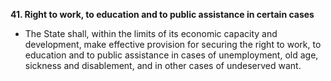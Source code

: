 **41. Right to work, to education and to public assistance in certain cases**

- The State shall, within the limits of its economic capacity and development, make effective provision for securing the right to work, to education and to public assistance in cases of unemployment, old age, sickness and disablement, and in other cases of undeserved want.